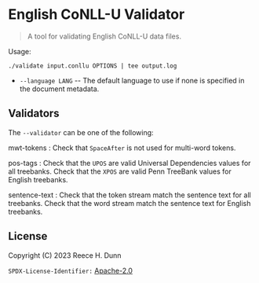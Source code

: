 # English CoNLL-U Validator
> A tool for validating English CoNLL-U data files.

Usage:
```
./validate input.conllu OPTIONS | tee output.log
```

- `--language LANG` -- The default language to use if none is specified in the document metadata.

## Validators
The `--validator` can be one of the following:

mwt-tokens
: Check that `SpaceAfter` is not used for multi-word tokens.

pos-tags
: Check that the `UPOS` are valid Universal Dependencies values for all treebanks.
Check that the `XPOS` are valid Penn TreeBank values for English treebanks.

sentence-text
: Check that the token stream match the sentence text for all treebanks. 
  Check that the word stream match the sentence text for English treebanks.

## License
Copyright (C) 2023 Reece H. Dunn

`SPDX-License-Identifier:` [Apache-2.0](LICENSE)
